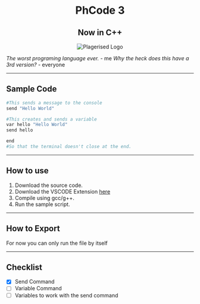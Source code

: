 <h1 align="center">PhCode 3</h1>
<h2 align="center">Now in C++</h2>

<p align="center">
    <img src="https://github.com/Phoneguytech75/PhCode-2/blob/master/images/PhCode-Logo.png?raw=true" alt="Plagerised Logo"/>
</p>

_The worst programing language ever._ - me
_Why the heck does this have a 3rd version?_ - everyone

---

## Sample Code

```python
#This sends a message to the console
send "Hello World"

#This creates and sends a variable
var hello "Hello World"
send hello

end
#So that the terminal doesn't close at the end.
```

---

## How to use

1. Download the source code.
2. Download the VSCODE Extension [here](https://marketplace.visualstudio.com/items?itemName=Phoneguytech75.phcode)
3. Compile using gcc/g++.
4. Run the sample script.

---

## How to Export

For now you can only run the file by itself

---

## Checklist

- [x] Send Command
- [ ] Variable Command
- [ ] Variables to work with the send command